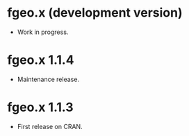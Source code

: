 # fgeo.x (development version)

* Work in progress.

# fgeo.x 1.1.4

* Maintenance release.

# fgeo.x 1.1.3

* First release on CRAN.
